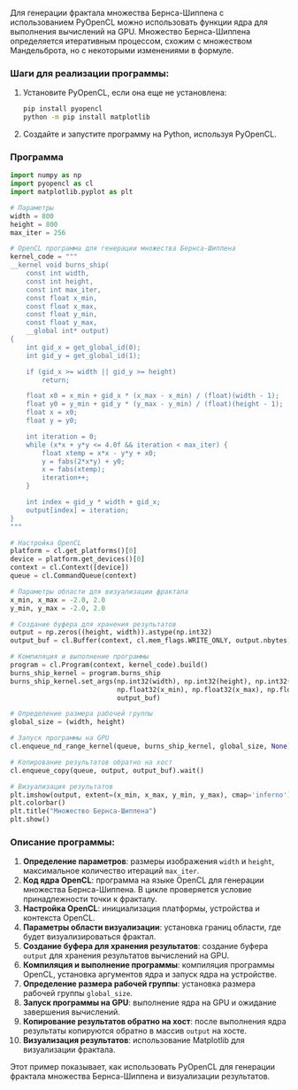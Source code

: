 Для генерации фрактала множества Бернса-Шиппена с использованием PyOpenCL можно использовать функции ядра для выполнения вычислений на GPU. Множество Бернса-Шиппена определяется итеративным процессом, схожим с множеством Мандельброта, но с некоторыми изменениями в формуле.



### Шаги для реализации программы:
1. Установите PyOpenCL, если она еще не установлена:
   ```sh
   pip install pyopencl
   python -m pip install matplotlib
   ```

2. Создайте и запустите программу на Python, используя PyOpenCL.

### Программа

```python
import numpy as np
import pyopencl as cl
import matplotlib.pyplot as plt

# Параметры
width = 800
height = 800
max_iter = 256

# OpenCL программа для генерации множества Бернса-Шиппена
kernel_code = """
__kernel void burns_ship(
    const int width,
    const int height,
    const int max_iter,
    const float x_min,
    const float x_max,
    const float y_min,
    const float y_max,
    __global int* output)
{
    int gid_x = get_global_id(0);
    int gid_y = get_global_id(1);

    if (gid_x >= width || gid_y >= height)
        return;

    float x0 = x_min + gid_x * (x_max - x_min) / (float)(width - 1);
    float y0 = y_min + gid_y * (y_max - y_min) / (float)(height - 1);
    float x = x0;
    float y = y0;

    int iteration = 0;
    while (x*x + y*y <= 4.0f && iteration < max_iter) {
        float xtemp = x*x - y*y + x0;
        y = fabs(2*x*y) + y0;
        x = fabs(xtemp);
        iteration++;
    }

    int index = gid_y * width + gid_x;
    output[index] = iteration;
}
"""

# Настройка OpenCL
platform = cl.get_platforms()[0]
device = platform.get_devices()[0]
context = cl.Context([device])
queue = cl.CommandQueue(context)

# Параметры области для визуализации фрактала
x_min, x_max = -2.0, 2.0
y_min, y_max = -2.0, 2.0

# Создание буфера для хранения результатов
output = np.zeros((height, width)).astype(np.int32)
output_buf = cl.Buffer(context, cl.mem_flags.WRITE_ONLY, output.nbytes)

# Компиляция и выполнение программы
program = cl.Program(context, kernel_code).build()
burns_ship_kernel = program.burns_ship
burns_ship_kernel.set_args(np.int32(width), np.int32(height), np.int32(max_iter),
                           np.float32(x_min), np.float32(x_max), np.float32(y_min), np.float32(y_max),
                           output_buf)

# Определение размера рабочей группы
global_size = (width, height)

# Запуск программы на GPU
cl.enqueue_nd_range_kernel(queue, burns_ship_kernel, global_size, None).wait()

# Копирование результатов обратно на хост
cl.enqueue_copy(queue, output, output_buf).wait()

# Визуализация результатов
plt.imshow(output, extent=(x_min, x_max, y_min, y_max), cmap='inferno')
plt.colorbar()
plt.title("Множество Бернса-Шиппена")
plt.show()
```

### Описание программы:
1. **Определение параметров**: размеры изображения `width` и `height`, максимальное количество итераций `max_iter`.
2. **Код ядра OpenCL**: программа на языке OpenCL для генерации множества Бернса-Шиппена. В цикле проверяется условие принадлежности точки к фракталу.
3. **Настройка OpenCL**: инициализация платформы, устройства и контекста OpenCL.
4. **Параметры области визуализации**: установка границ области, где будет визуализироваться фрактал.
5. **Создание буфера для хранения результатов**: создание буфера `output` для хранения результатов вычислений на GPU.
6. **Компиляция и выполнение программы**: компиляция программы OpenCL, установка аргументов ядра и запуск ядра на устройстве.
7. **Определение размера рабочей группы**: установка размера рабочей группы `global_size`.
8. **Запуск программы на GPU**: выполнение ядра на GPU и ожидание завершения вычислений.
9. **Копирование результатов обратно на хост**: после выполнения ядра результаты копируются обратно в массив `output` на хосте.
10. **Визуализация результатов**: использование Matplotlib для визуализации фрактала.

Этот пример показывает, как использовать PyOpenCL для генерации фрактала множества Бернса-Шиппена и визуализации результатов.